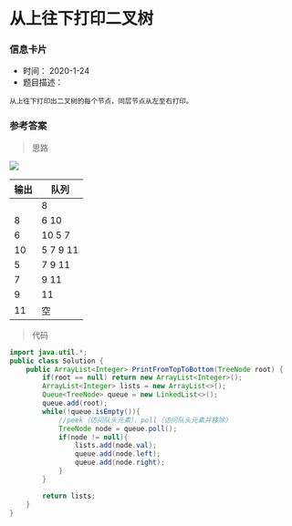 # 从上往下打印二叉树 

### 信息卡片 

- 时间： 2020-1-24
- 题目描述：

```
从上往下打印出二叉树的每个节点，同层节点从左至右打印。
```

 

### 参考答案

> 思路

![](./assets/22.1.png)



| 输出 | 队列        |
| ---- | ----------- |
|      | 8           |
| 8    | 6  10       |
| 6    | 10  5  7    |
| 10   | 5  7  9  11 |
| 5    | 7  9  11    |
| 7    | 9  11       |
| 9    | 11          |
| 11   | 空          |






> 代码

```java
import java.util.*;
public class Solution {
    public ArrayList<Integer> PrintFromTopToBottom(TreeNode root) {
        if(root == null) return new ArrayList<Integer>();
        ArrayList<Integer> lists = new ArrayList<>();
        Queue<TreeNode> queue = new LinkedList<>();
        queue.add(root);
        while(!queue.isEmpty()){
            //peek（访问队头元素）、poll（访问队头元素并移除）
            TreeNode node = queue.poll();
            if(node != null){
                lists.add(node.val);
                queue.add(node.left);
                queue.add(node.right);
            }
        }

        return lists;
    }
}
```


